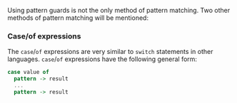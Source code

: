 Using pattern guards is not the only method of pattern matching. Two other methods of pattern matching will be mentioned:

### Case/of expressions
The `case`/`of` expressions are very similar to `switch` statements in other languages. `case`/`of` expressions have the following general form:

```purescript
case value of
  pattern -> result
  ...
  pattern -> result
```
